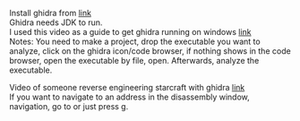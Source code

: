 Install ghidra from [link](https://github.com/NationalSecurityAgency/ghidra/releases)  
Ghidra needs JDK to run.  
I used this video as a guide to get ghidra running on windows [link](https://www.youtube.com/watch?v=IL60yGDbRGw)  
Notes: You need to make a project, drop the executable you want to analyze, click on the ghidra icon/code browser, if nothing shows in the code browser, open the executable by file, open. Afterwards, analyze the executable.  

Video of someone reverse engineering starcraft with ghidra [link](https://www.youtube.com/watch?v=LJEUxPCUgso&t=26m10s)  
If you want to navigate to an address in the disassembly window, navigation, go to or just press g.  
